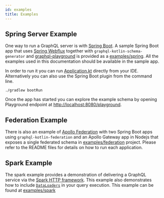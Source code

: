 ```yaml
---
id: examples
title: Examples
---
```


## Spring Server Example

One way to run a GraphQL server is with [Spring Boot](https://github.com/spring-projects/spring-boot). A sample Spring
Boot app that uses [Spring
Webflux](https://docs.spring.io/spring/docs/current/spring-framework-reference/web-reactive.html) together with
`graphql-kotlin-schema-generator` and [graphql-playground](https://github.com/prisma/graphql-playground) is provided as
a [examples/spring](https://github.com/ExpediaGroup/graphql-kotlin/tree/master/examples/spring). All the examples used
in this documentation should be available in the sample app.

In order to run it you can run
[Application.kt](https://github.com/ExpediaGroup/graphql-kotlin/blob/master/examples/spring/src/main/kotlin/com/expediagroup/graphql/examples/Application.kt)
directly from your IDE. Alternatively you can also use the Spring Boot plugin from the command line.

```shell script
./gradlew bootRun
```

Once the app has started you can explore the example schema by opening Playground endpoint at
[http://localhost:8080/playground](http://localhost:8080/playground).

## Federation Example

There is also an example of [Apollo Federation](https://www.apollographql.com/docs/apollo-server/federation/introduction/) with two Spring Boot apps using `graphql-kotlin-federation` and an Apollo Gateway app in Nodejs that exposes a single federated schema in [examples/federation](https://github.com/ExpediaGroup/graphql-kotlin/tree/master/examples/federation)
project. Please refer to the README files for details on how to run each application.

## Spark Example

The spark example provides a demonstration of delivering a GraphQL service via the [Spark HTTP framework](http://sparkjava.com/). This example also demonstrates how to include [`DataLoaders`](https://github.com/graphql-java/java-dataloader) in your query execution. This example can be found at [examples/spark](https://github.com/ExpediaGroup/graphql-kotlin/tree/master/examples/spark)
